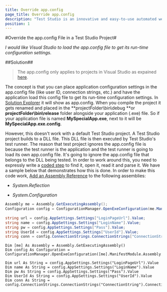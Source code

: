```yaml
---
title: Override app.config
page_title: Override app.config
description: "Test Studio is an innovative and easy-to-use automated web, WPF and load testing solution. Test Studio tests support essential technologies like ASP.NET AJAX, Silverlight, PHP and MVC. HTML5, Testing framework, functional testing, performance testing, load testing, exploratory testing, manual testing."
position: 1
---
```

#Override the app.config File in a Test Studio Project#

*I would like Visual Studio to load the app.config file to get its run-time configuration settings.*

##Solution##

> The app.config only applies to projects in Visual Studio as expained <a href="http://msdn.microsoft.com/en-us/library/a65txexh.aspx" target="_blank">here</a>.

The concept is that you can place application configuration settings in the app.config file (like user ID, connection strings, etc.) and have the application load this config file to get its run-time configuration settings. In <a href="http://msdn.microsoft.com/en-us/library/26k97dbc(v=vs.80).aspx" target="_blank">Solution Explorer</a> it will show as app.config. When you compile the project it gets renamed and placed in the **projectFolder\bin\debug **or **projectFolder\bin\release** folder alongside your application (.exe) file. So if your application file is named **MySpecialApp.exe**, next to it will be **MySpecialApp.exe.config**.
 
However, this doesn't work with a default Test Studio project. A Test Studio project builds to a DLL file. This DLL file is then executed by Test Studio's test runner. The reason that test project ignores the app.config file is because the test runner is the application and the test runner is going to load its own app.config file. It's going to ignore the app.config file that belongs to the DLL being tested. In order to work around this, you need to expressly write a <a href="/features/custom-steps/script-step" target="_blank">coded step</a> to find it, open it, read it and parse it. We have a sample below that demonstrates how this is done. In order to make this code work, <a href="/advanced-topics/coded-steps/add-assembly-reference" target="_blank">Add an Assembly Reference</a> to the following assemblies:

* *System.Reflection*

* *System.Configuration*

```C#
Assembly me = Assembly.GetExecutingAssembly();
Configuration config = ConfigurationManager.OpenExeConfiguration(me.ManifestModule.Assembly.Location);
  
string url = config.AppSettings.Settings["LoginPageUrl"].Value;
string name = config.AppSettings.Settings["LoginName"].Value;
string pw = config.AppSettings.Settings["Pass"].Value;
string UserId = config.AppSettings.Settings["UserId"].Value;
string conn = config.ConnectionStrings.ConnectionStrings["ConnectionString"].ConnectionString;
```
```VB
Dim [me] As Assembly = Assembly.GetExecutingAssembly()
Dim config As Configuration = ConfigurationManager.OpenExeConfiguration([me].ManifestModule.Assembly.Location)
 
Dim url As String = config.AppSettings.Settings("LoginPageUrl").Value
Dim name As String = config.AppSettings.Settings("LoginName").Value
Dim pw As String = config.AppSettings.Settings("Pass").Value
Dim UserId As String = config.AppSettings.Settings("UserId").Value
Dim conn As String = config.ConnectionStrings.ConnectionStrings("ConnectionString").ConnectionString
```